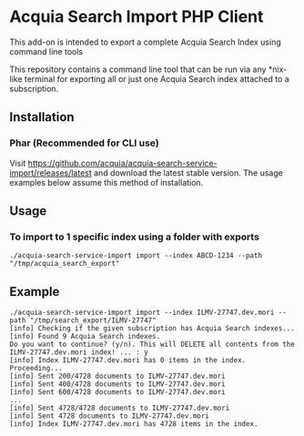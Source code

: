 # Acquia Search Import PHP Client


This add-on is intended to export a complete Acquia Search Index using command line tools

This repository contains a command line tool that can be run via any *nix-like terminal 
for exporting all or just one Acquia Search index attached to a subscription.

## Installation

### Phar (Recommended for CLI use)

Visit https://github.com/acquia/acquia-search-service-import/releases/latest and download the
latest stable version. The usage examples below assume this method of installation.

## Usage

### To import to 1 specific index using a folder with exports

    ./acquia-search-service-import import --index ABCD-1234 --path "/tmp/acquia_search_export"

## Example

    ./acquia-search-service-import import --index ILMV-27747.dev.mori --path "/tmp/search_export/ILMV-27747"
    [info] Checking if the given subscription has Acquia Search indexes...
    [info] Found 9 Acquia Search indexes.
    Do you want to continue? (y/n). This will DELETE all contents from the ILMV-27747.dev.mori index! ... : y
    [info] Index ILMV-27747.dev.mori has 0 items in the index. Proceeding...
    [info] Sent 200/4728 documents to ILMV-27747.dev.mori
    [info] Sent 400/4728 documents to ILMV-27747.dev.mori
    [info] Sent 600/4728 documents to ILMV-27747.dev.mori
    ...
    [info] Sent 4728/4728 documents to ILMV-27747.dev.mori
    [info] Sent 4728 documents to ILMV-27747.dev.mori
    [info] Index ILMV-27747.dev.mori has 4728 items in the index.

